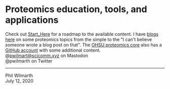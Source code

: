 # Proteomics education, tools, and applications

Check out [Start_Here](https://github.com/pwilmart/Start_Here) for a roadmap to the available content. I have [blogs here](https://pwilmart.github.io/blog/) on some proteomics topics from the simple to the "I can't believe someone wrote a blog post on that". The [OHSU proteomics core](https://www.ohsu.edu/proteomics-shared-resource) also has a [GitHub account](https://github.com/OHSU-Proteomics) with some additional content.
<br>
@pwilmart@scicomm.xyz on Mastodon 
<br>
@pwilmarth on Twitter

---

Phil Wilmarth<br />July 12, 2020

<!--
**pwilmart/pwilmart** is a ✨ _special_ ✨ repository because its `README.md` (this file) appears on your GitHub profile.

Here are some ideas to get you started:

- 🔭 I’m currently working on ...
- 🌱 I’m currently learning ...
- 👯 I’m looking to collaborate on ...
- 🤔 I’m looking for help with ...
- 💬 Ask me about ...
- 📫 How to reach me: ...
- 😄 Pronouns: ...
- ⚡ Fun fact: ...
-->
